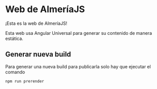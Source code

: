 # Web de AlmeríaJS

¡Esta es la web de AlmeríaJS! 

Esta web usa Angular Universal para generar su contenido de manera estática. 

## Generar nueva build

Para generar una nueva build para publicarla solo hay que ejecutar el comando 

```bash 
npm run prerender
```